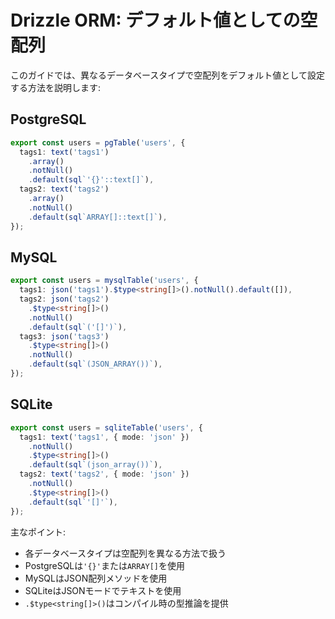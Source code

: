 # Drizzle ORM: デフォルト値としての空配列

このガイドでは、異なるデータベースタイプで空配列をデフォルト値として設定する方法を説明します:

## PostgreSQL
```typescript
export const users = pgTable('users', {
  tags1: text('tags1')
    .array()
    .notNull()
    .default(sql`'{}'::text[]`),
  tags2: text('tags2')
    .array()
    .notNull()
    .default(sql`ARRAY[]::text[]`),
});
```

## MySQL
```typescript
export const users = mysqlTable('users', {
  tags1: json('tags1').$type<string[]>().notNull().default([]),
  tags2: json('tags2')
    .$type<string[]>()
    .notNull()
    .default(sql`('[]')`),
  tags3: json('tags3')
    .$type<string[]>()
    .notNull()
    .default(sql`(JSON_ARRAY())`),
});
```

## SQLite
```typescript
export const users = sqliteTable('users', {
  tags1: text('tags1', { mode: 'json' })
    .notNull()
    .$type<string[]>()
    .default(sql`(json_array())`),
  tags2: text('tags2', { mode: 'json' })
    .notNull()
    .$type<string[]>()
    .default(sql`'[]'`),
});
```

主なポイント:
- 各データベースタイプは空配列を異なる方法で扱う
- PostgreSQLは`'{}'`または`ARRAY[]`を使用
- MySQLはJSON配列メソッドを使用
- SQLiteはJSONモードでテキストを使用
- `.$type<string[]>()`はコンパイル時の型推論を提供
